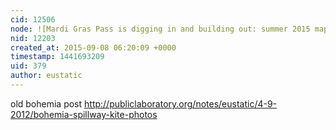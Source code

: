 ```yaml
---
cid: 12506
node: ![Mardi Gras Pass is digging in and building out: summer 2015 map](../notes/eustatic/09-08-2015/mardi-gras-pass-is-digging-in-and-building-out-summer-2015-map)
nid: 12203
created_at: 2015-09-08 06:20:09 +0000
timestamp: 1441693209
uid: 379
author: eustatic
---
```


old bohemia post
http://publiclaboratory.org/notes/eustatic/4-9-2012/bohemia-spillway-kite-photos